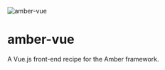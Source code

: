 ![amber-vue](https://seanwatters.io/amber-vue.png)


# amber-vue
A Vue.js front-end recipe for the Amber framework. 
